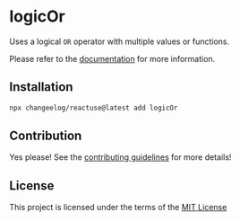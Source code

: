 # logicOr

Uses a logical `OR` operator with multiple values or functions.

Please refer to the [documentation](#) for more information.

## Installation

```bash
npx changeelog/reactuse@latest add logicOr
```

## Contribution

Yes please! See the [contributing guidelines](/CONTRIBUTING.md) for more details!

## License

This project is licensed under the terms of the [MIT License](/LICENSE)
